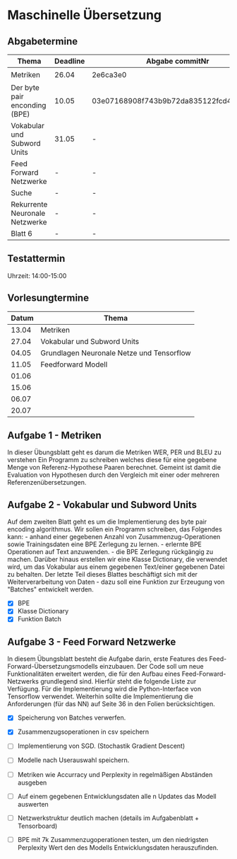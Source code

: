 # Maschinelle Übersetzung

## Abgabetermine

| Thema | Deadline |Abgabe commitNr| geschafft |
| - | ----- | - | - |
|Metriken|26.04|2e6ca3e0|:heavy_check_mark:|
|Der byte pair enconding (BPE) |10.05|03e07168908f743b9b72da835122fcd4ef25f26d|:heavy_check_mark:|
|Vokabular und Subword Units|31.05|-|-|
|Feed Forward Netzwerke|-|-|-|
|Suche|-|-|-|
|Rekurrente Neuronale Netzwerke|-|-|-|
|Blatt 6|-|-|-|

## Testattermin

Uhrzeit: 14:00-15:00

## Vorlesungtermine 

|Datum  |Thema    	|
|-------|------   	|
|13.04  |Metriken 	|  
|27.04  |Vokabular und Subword Units|
|04.05  |Grundlagen Neuronale Netze und Tensorflow|
|11.05  |Feedforward Modell|
|01.06  |		|	
|15.06  |		| 
|06.07  |		|
|20.07  |		|


## Aufgabe 1 - Metriken 

In dieser Übungsblatt geht es darum die Metriken WER, PER und BLEU zu verstehen
Ein Programm zu schreiben welches diese für eine gegebene Menge von Referenz-Hypothese Paaren berechnet. 
Gemeint ist damit die Evaluation von Hypothesen durch den Vergleich mit einer oder mehreren Referenzenübersetzungen.

## Aufgabe 2 - Vokabular und Subword Units

Auf dem zweiten Blatt geht es um die Implementierung des byte pair encoding algorithmus. Wir sollen ein Programm schreiben, das Folgendes kann:
    - anhand einer gegebenen Anzahl von Zusammenzug-Operationen sowie Trainingsdaten eine BPE Zerlegung zu lernen.
    - erlernte BPE Operationen auf Text anzuwenden.
    - die BPE Zerlegung rückgängig zu machen.
Darüber hinaus erstellen wir eine Klasse Dictionary, die verwendet wird, um das Vokabular aus einem gegebenen Text/einer gegebenen Datei zu behalten. Der letzte Teil dieses Blattes beschäftigt sich mit der Weiterverarbeitung von Daten - dazu soll eine Funktion zur Erzeugung von "Batches" entwickelt werden.

- [x] BPE
- [x] Klasse Dictionary
- [x] Funktion Batch

## Aufgabe 3 - Feed Forward Netzwerke

In diesem Übungsblatt besteht die Aufgabe darin, erste Features des Feed-Forward-Übersetzungsmodells einzubauen. Der Code soll um neue Funktionalitäten erweitert werden, die für den Aufbau eines Feed-Forward-Netzwerks grundlegend sind. Hierfür steht die folgende Liste zur Verfügung. Für die Implementierung wird die Python-Interface von Tensorflow verwendet. Weiterhin sollte die Implementierung die Anforderungen (für das NN) auf Seite 36 in den Folien berücksichtigen. 

- [x] Speicherung von Batches verwerfen. 
- [x] Zusammenzugsoperationen in csv speichern
- [ ] Implementierung von SGD. (Stochastik Gradient Descent)
- [ ] Modelle nach Userauswahl speichern.
- [ ] Metriken wie Accurracy und Perplexity in regelmäßigen Abständen ausgeben
- [ ] Auf einem gegebenen Entwicklungsdaten alle n Updates das Modell auswerten
- [ ] Netzwerkstruktur deutlich machen (details im Aufgabenblatt + Tensorboard)
- [ ] BPE mit 7k Zusammenzugoperationen testen, um den niedrigsten Perplexity Wert den des Modells Entwicklungsdaten herauszufinden. 

